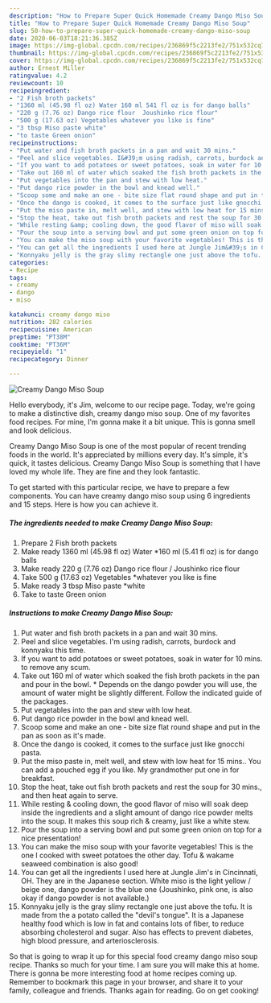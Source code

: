 ```yaml
---
description: "How to Prepare Super Quick Homemade Creamy Dango Miso Soup"
title: "How to Prepare Super Quick Homemade Creamy Dango Miso Soup"
slug: 50-how-to-prepare-super-quick-homemade-creamy-dango-miso-soup
date: 2020-06-03T18:21:36.385Z
image: https://img-global.cpcdn.com/recipes/236869f5c2213fe2/751x532cq70/creamy-dango-miso-soup-recipe-main-photo.jpg
thumbnail: https://img-global.cpcdn.com/recipes/236869f5c2213fe2/751x532cq70/creamy-dango-miso-soup-recipe-main-photo.jpg
cover: https://img-global.cpcdn.com/recipes/236869f5c2213fe2/751x532cq70/creamy-dango-miso-soup-recipe-main-photo.jpg
author: Ernest Miller
ratingvalue: 4.2
reviewcount: 10
recipeingredient:
- "2 Fish broth packets"
- "1360 ml (45.98 fl oz) Water 160 ml 541 fl oz is for dango balls"
- "220 g (7.76 oz) Dango rice flour  Joushinko rice flour"
- "500 g (17.63 oz) Vegetables whatever you like is fine"
- "3 tbsp Miso paste white"
- "to taste Green onion"
recipeinstructions:
- "Put water and fish broth packets in a pan and wait 30 mins."
- "Peel and slice vegetables. I&#39;m using radish, carrots, burdock and konnyaku this time."
- "If you want to add potatoes or sweet potatoes, soak in water for 10 mins. to remove any scum."
- "Take out 160 ml of water which soaked the fish broth packets in the pan and pour in the bowl. * Depends on the dango powder you will use, the amount of water might be slightly different. Follow the indicated guide of the packages."
- "Put vegetables into the pan and stew with low heat."
- "Put dango rice powder in the bowl and knead well."
- "Scoop some and make an one - bite size flat round shape and put in the pan as soon as it&#39;s made."
- "Once the dango is cooked, it comes to the surface just like gnocchi pasta."
- "Put the miso paste in, melt well, and stew with low heat for 15 mins.. You can add a pouched egg if you like. My grandmother put one in for breakfast."
- "Stop the heat, take out fish broth packets and rest the soup for 30 mins., and then heat again to serve."
- "While resting &amp; cooling down, the good flavor of miso will soak deep inside the ingredients and a slight amount of dango rice powder melts into the soup. It makes this soup rich &amp; creamy, just like a white stew."
- "Pour the soup into a serving bowl and put some green onion on top for a nice presentation!"
- "You can make the miso soup with your favorite vegetables! This is the one I cooked with sweet potatoes the other day. Tofu &amp; wakame seaweed combination is also good!"
- "You can get all the ingredients I used here at Jungle Jim&#39;s in Cincinnati, OH. They are in the Japanese section. White miso is the light yellow / beige one, dango powder is the blue one (Joushinko, pink one, is also okay if dango powder is not available.)"
- "Konnyaku jelly is the gray slimy rectangle one just above the tofu. It is made from the a potato called the &#34;devil&#39;s tongue&#34;. It is a Japanese healthy food which is low in fat and contains lots of fiber, to reduce absorbing cholesterol and sugar. Also has effects to prevent diabetes, high blood pressure, and arteriosclerosis."
categories:
- Recipe
tags:
- creamy
- dango
- miso

katakunci: creamy dango miso 
nutrition: 282 calories
recipecuisine: American
preptime: "PT38M"
cooktime: "PT36M"
recipeyield: "1"
recipecategory: Dinner

---
```



![Creamy Dango Miso Soup](https://img-global.cpcdn.com/recipes/236869f5c2213fe2/751x532cq70/creamy-dango-miso-soup-recipe-main-photo.jpg)

Hello everybody, it's Jim, welcome to our recipe page. Today, we're going to make a distinctive dish, creamy dango miso soup. One of my favorites food recipes. For mine, I'm gonna make it a bit unique. This is gonna smell and look delicious.



Creamy Dango Miso Soup is one of the most popular of recent trending foods in the world. It's appreciated by millions every day. It's simple, it's quick, it tastes delicious. Creamy Dango Miso Soup is something that I have loved my whole life. They are fine and they look fantastic.


To get started with this particular recipe, we have to prepare a few components. You can have creamy dango miso soup using 6 ingredients and 15 steps. Here is how you can achieve it.

<!--inarticleads1-->

##### The ingredients needed to make Creamy Dango Miso Soup:

1. Prepare 2 Fish broth packets
1. Make ready 1360 ml (45.98 fl oz) Water *160 ml (5.41 fl oz) is for dango balls
1. Make ready 220 g (7.76 oz) Dango rice flour / Joushinko rice flour
1. Take 500 g (17.63 oz) Vegetables *whatever you like is fine
1. Make ready 3 tbsp Miso paste *white
1. Take to taste Green onion




<!--inarticleads2-->

##### Instructions to make Creamy Dango Miso Soup:

1. Put water and fish broth packets in a pan and wait 30 mins.
1. Peel and slice vegetables. I&#39;m using radish, carrots, burdock and konnyaku this time.
1. If you want to add potatoes or sweet potatoes, soak in water for 10 mins. to remove any scum.
1. Take out 160 ml of water which soaked the fish broth packets in the pan and pour in the bowl. * Depends on the dango powder you will use, the amount of water might be slightly different. Follow the indicated guide of the packages.
1. Put vegetables into the pan and stew with low heat.
1. Put dango rice powder in the bowl and knead well.
1. Scoop some and make an one - bite size flat round shape and put in the pan as soon as it&#39;s made.
1. Once the dango is cooked, it comes to the surface just like gnocchi pasta.
1. Put the miso paste in, melt well, and stew with low heat for 15 mins.. You can add a pouched egg if you like. My grandmother put one in for breakfast.
1. Stop the heat, take out fish broth packets and rest the soup for 30 mins., and then heat again to serve.
1. While resting &amp; cooling down, the good flavor of miso will soak deep inside the ingredients and a slight amount of dango rice powder melts into the soup. It makes this soup rich &amp; creamy, just like a white stew.
1. Pour the soup into a serving bowl and put some green onion on top for a nice presentation!
1. You can make the miso soup with your favorite vegetables! This is the one I cooked with sweet potatoes the other day. Tofu &amp; wakame seaweed combination is also good!
1. You can get all the ingredients I used here at Jungle Jim&#39;s in Cincinnati, OH. They are in the Japanese section. White miso is the light yellow / beige one, dango powder is the blue one (Joushinko, pink one, is also okay if dango powder is not available.)
1. Konnyaku jelly is the gray slimy rectangle one just above the tofu. It is made from the a potato called the &#34;devil&#39;s tongue&#34;. It is a Japanese healthy food which is low in fat and contains lots of fiber, to reduce absorbing cholesterol and sugar. Also has effects to prevent diabetes, high blood pressure, and arteriosclerosis.




So that is going to wrap it up for this special food creamy dango miso soup recipe. Thanks so much for your time. I am sure you will make this at home. There is gonna be more interesting food at home recipes coming up. Remember to bookmark this page in your browser, and share it to your family, colleague and friends. Thanks again for reading. Go on get cooking!
